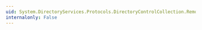 ```yaml
---
uid: System.DirectoryServices.Protocols.DirectoryControlCollection.Remove(System.DirectoryServices.Protocols.DirectoryControl)
internalonly: False
---
```

